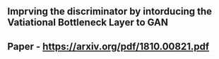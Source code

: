 ## Imprving the discriminator by intorducing the Vatiational Bottleneck Layer to GAN

## Paper - https://arxiv.org/pdf/1810.00821.pdf
